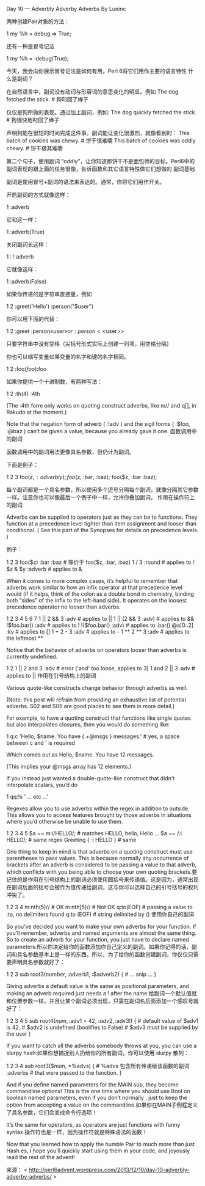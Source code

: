 Day 10 — Adverbly Adverby Adverbs By   Lueinc


两种创建Pair对象的方法：

 1
 my %h = debug => True;


还有一种是冒号记法

 1
 my %h = :debug(True);


今天，我会向你展示冒号记法是如何有用，Perl 6将它们用作主要的语言特性 什么是副词？

在自然语言中，副词没有动词与形容词的意思变化的明显。例如
The dog fetched the stick.  # 狗叼回了棒子

仅仅是狗所做的表现。通过加上副词，例如:
The dog quickly fetched the stick.   # 狗很快地叼回了棒子

声明狗能在很短的时间完成这件事。副词能让变化很激烈，就像看到的：
This batch of cookies was chewy.  # 饼干很难嚼
This batch of cookies was oddly chewy.  # 饼干极其难嚼

第二个句子，使用副词 “oddly”，让你知道那饼干不是面包师的目标。Perl6中的副词表现的跟上面的任务很像，告诉函数和其它语言特性做它们想做的 副词基础

副词是使用冒号+副词的语法来表达的。通常，你将它们用作开关。

开启副词的方式就像这样：

 1
 :adverb


它和这一样：

 1
 :adverb(True)


关闭副词长这样：

 1
 : ! adverb


它就像这样：

 1
 :adverb(False)


如果你传递的是字符串直接量，例如

 1
 2
 :greet('Hello')
 :person("$user")


你可以用下面的代替：

 1
 2
 :greet<Hello>
 :person«$user» or :person<<$user>>


只要字符串中没有空格（尖括号形式实际上创建一列项，用空格分隔）

你也可以缩写变量如果变量的名字和键的名字相同。

 1
 2
 :foo($foo)
 :$foo


如果你提供一个十进制数，有两种写法：

 1
 2
 :th(4)
 :4th


(The :4th form only works on quoting construct adverbs, like m// and q[], in Rakudo at the moment.)

Note that the negation form of adverb ( :!adv ) and the sigil forms ( :$foo, :@baz ) can’t be given a value, because you already gave it one. 函数调用中的副词

函数调用中的副词用法更像具名参数，但仍计为副词。

下面是例子：

 1
 2
 3
 foo($z, :adverbly);
 foo($z, :bar, :baz);
 foo($z, :bar :baz);


每个副词都是一个具名参数，所以使用多个逗号分隔每个副词，就像分隔其它参数一样。注意你也可以像最后一个例子中一样，允许你叠加副词。 作用在操作符上的副词

Adverbs can be supplied to operators just as they can be to functions. They function at a precedence level tighter than item assignment and looser than conditional. ( See this part of the Synopses for details on precedence levels. )

例子：

 1
 2
 3
 foo($z) :bar :baz  # 等价于 foo($z, :bar, :baz)
 1 / 3 :round       # applies to /
 $z & $y :adverb    # applies to &


When it comes to more complex cases, it’s helpful to remember that adverbs work similar to how an infix operator at that precedence level would (if it helps, think of the colon as a double bond in chemistry, binding both “sides” of the infix to the left-hand side). It operates on the loosest precedence operator no looser than adverbs.

 1
 2
 3
 4
 5
 6
 7
 1 || 2 && 3 :adv   # applies to ||
 1 || (2 && 3 :adv) # applies to &&
 !$foo.bar() :adv   # applies to !
 !($foo.bar() :adv) # applies to .bar()
 @a[0..2] :kv       # applies to []
 1 + 2 - 3 :adv     # applies to -
 1 ** 2 ** 3 :adv   # applies to the leftmost **


Notice that the behavior of adverbs on operators looser than adverbs is  currently  undefined.

 1
 2
 1 || 2 and 3 :adv  # error ('and' too loose, applies to 3)
 1 and 2 || 3 :adv  # applies to ||
作用在引号结构上的副词

Various quote-like constructs change behavior through adverbs as well.

(Note: this post will refrain from providing an exhaustive list of potential adverbs. S02 and S05 are good places to see them in more detail.)

For example, to have a quoting construct that functions like single quotes but also interpolates closures, then you would do something like:

 1
 q:c 'Hello, $name. You have { +@msgs } messages.' # yes, a space between c and ' is required


Which comes out as
Hello, $name. You have 12 messages.

(This implies your  @msgs  array has 12 elements.)

If you instead just wanted a double-quote-like construct that didn’t interpolate scalars, you’d do

 1
 qq:!s ' ... etc ...'


Regexes allow you to use adverbs within the regex in addition to outside. This allows you to access features brought by those adverbs in situations where you’d otherwise be unable to use them.

 1
 2
 3
 4
 5
 $a ~~ m:i/HELLO/; # matches HELLO, hello, Hello ...
 $a ~~ /:i HELLO/; # same
 regex Greeting {
      :i HELLO
 }                 # same


One thing to keep in mind is that adverbs on a quoting construct must use parentheses to pass values. This is because  normally  any occurrence of brackets after an adverb is considered to be passing a value to that adverb, which conflicts with you being able to choose your own quoting brackets.要记住的是作用在引号结构上的副词必须使用圆括号来传递值。这是因为，通常出现在副词后面的括号会被作为值传递给副词，这与你可以选择自己的引号括号的权利冲突了。

 1
 2
 3
 4
 m:nth(5)// # OK
 m:nth[5]// # Not OK
 q:to(EOF)  # passing a value to :to, no delimiters found
 q:to (EOF) # string delimited by ()
使用你自己的副词

So you’ve decided you want to make your own adverbs for your function. If you’ll remember, adverbs and named arguments are almost the same thing. So to create an adverb for your function, you just have to declare named parameters:所以你决定给你的函数添加你自己定义的副词。如果你记得的话，副词和具名参数基本上是一样的东西。所以，为了给你的函数创建副词，你仅仅只需要声明具名参数就好了：

 1
 2
 3
 sub root3($number, :$adverb1, :$adverb2) {
      # ... snip ...
 }


Giving adverbs a default value is the same as positional parameters, and making an adverb required just needs a  !  after the name:给副词一个默认值就和位置参数一样，并且让某个副词必须出现，只需在副词名后面添加一个感叹号就好了：

 1
 2
 3
 4
 5
 sub root4($num, :$adv1 = 42, :$adv2, :$adv3!) {
      # default value of $adv1 is 42,
      # $adv2 is undefined (boolifies to False)
      # $adv3 must be supplied by the user
 }


If you want to catch all the adverbs somebody throws at you, you can use a slurpy hash:如果你想捕捉别人扔给你的所有副词，你可以使用 slurpy 散列：

 1
 2
 3
 4
 sub root3($num, *%advs) {
      # %advs 包含所有传递给该函数的副词 :adverbs
      # that were passed to the function.
 }


And if you define named parameters for the  MAIN  sub, they become commandline options! This is the one time where you should use Bool  on boolean named parameters, even if you don’t  normally , just to keep the option from accepting a value on the commandline.如果你在MAIN子例程定义了具名参数，它们会变成命令行选项！

It’s the same for operators, as operators are just functions with funny syntax.操作符也是一样，因为操作符就是特殊语法的函数！

Now that you learned how to apply the humble  Pair  to much more than just  Hash es, I hope you’ll  quickly  start using them in your code, and  joyously  read the rest of the advent!

来源： < http://perl6advent.wordpress.com/2013/12/10/day-10-adverbly-adverby-adverbs/ >  